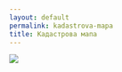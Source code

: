 ```yaml
---
layout: default
permalink: kadastrova-mapa
title: Кадастрова мапа
---
```


![](/images/kadastrova-mapa.jpg)

